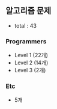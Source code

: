 ## 알고리즘 문제

-   total : 43

### Programmers

-   Level 1 (22개)
-   Level 2 (14개)
-   Level 3 (2개)

### Etc

-   5개
